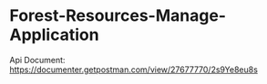 # Forest-Resources-Manage-Application

Api Document: https://documenter.getpostman.com/view/27677770/2s9Ye8eu8s

